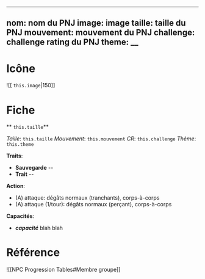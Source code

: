 
---
nom: __nom du PNJ__
image: __image__
taille: __taille du PNJ__
mouvement: __mouvement du PNJ__
challenge: __challenge rating du PNJ__
theme: __
---

# Icône
![[ `this.image`|150]]

# Fiche
** `this.taille`**

*Taille*: `this.taille`
*Mouvement*: `this.mouvement`
*CR*:  `this.challenge`
*Thème*:  `this.theme`

**Traits**:
- **Sauvegarde** --
- **Trait** --

**Action**:
- (A) attaque: dégâts normaux (tranchants), corps-à-corps
- (A) attaque (1/tour): dégâts normaux (perçant), corps-à-corps

**Capacités**:
- _**capacité**_ blah blah


# Référence
![[NPC Progression Tables#Membre groupe]]

